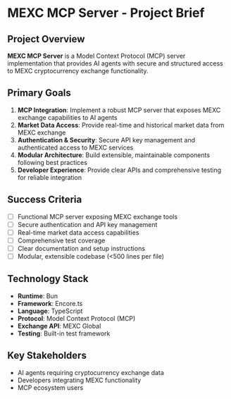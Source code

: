 # MEXC MCP Server - Project Brief

## Project Overview
**MEXC MCP Server** is a Model Context Protocol (MCP) server implementation that provides AI agents with secure and structured access to MEXC cryptocurrency exchange functionality.

## Primary Goals
1. **MCP Integration**: Implement a robust MCP server that exposes MEXC exchange capabilities to AI agents
2. **Market Data Access**: Provide real-time and historical market data from MEXC exchange
3. **Authentication & Security**: Secure API key management and authenticated access to MEXC services
4. **Modular Architecture**: Build extensible, maintainable components following best practices
5. **Developer Experience**: Provide clear APIs and comprehensive testing for reliable integration

## Success Criteria
- [ ] Functional MCP server exposing MEXC exchange tools
- [ ] Secure authentication and API key management
- [ ] Real-time market data access capabilities
- [ ] Comprehensive test coverage
- [ ] Clear documentation and setup instructions
- [ ] Modular, extensible codebase (<500 lines per file)

## Technology Stack
- **Runtime**: Bun
- **Framework**: Encore.ts
- **Language**: TypeScript
- **Protocol**: Model Context Protocol (MCP)
- **Exchange API**: MEXC Global
- **Testing**: Built-in test framework

## Key Stakeholders
- AI agents requiring cryptocurrency exchange data
- Developers integrating MEXC functionality
- MCP ecosystem users 